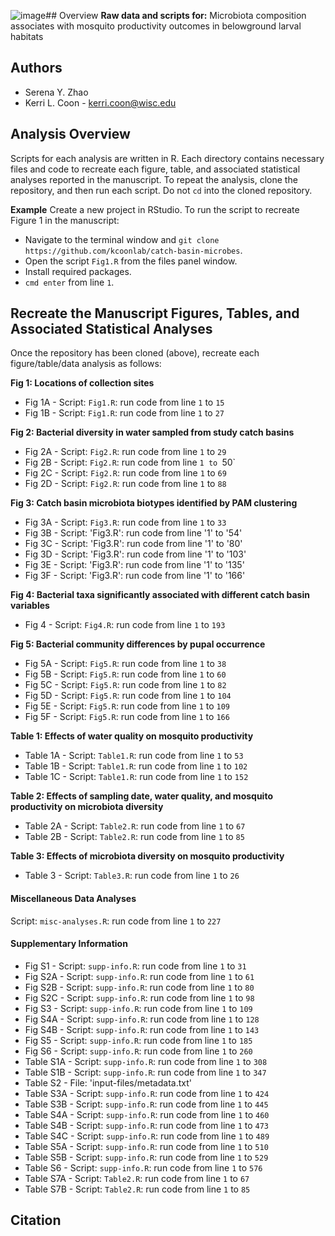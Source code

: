 ![image](https://github.com/user-attachments/assets/97ebdc89-91a7-46bc-bb9d-b79ee317aac4)## Overview 
**Raw data and scripts for:**
Microbiota composition associates with mosquito productivity outcomes in belowground larval habitats

## Authors 
* Serena Y. Zhao
* Kerri L. Coon - kerri.coon@wisc.edu

## Analysis Overview 
Scripts for each analysis are written in R. Each directory contains necessary files and code to recreate each figure, table, and associated statistical analyses reported in the manuscript. To repeat the analysis, clone the repository, and then run each script. Do not `cd` into the cloned repository. 

**Example**
Create a new project in RStudio. To run the script to recreate Figure 1 in the manuscript: 
* Navigate to the terminal window and `git clone https://github.com/kcoonlab/catch-basin-microbes`.
* Open the script `Fig1.R` from the files panel window.
* Install required packages. 
* `cmd enter` from line `1`.

## Recreate the Manuscript Figures, Tables, and Associated Statistical Analyses
Once the repository has been cloned (above), recreate each figure/table/data analysis as follows: 

**Fig 1: Locations of collection sites**
* Fig 1A - Script: `Fig1.R`: run code from line `1` to `15`
* Fig 1B - Script: `Fig1.R`: run code from line `1` to `27`

**Fig 2: Bacterial diversity in water sampled from study catch basins**
* Fig 2A - Script: `Fig2.R`: run code from line `1` to `29`
* Fig 2B - Script: `Fig2.R`: run code from line `1 to `50`
* Fig 2C - Script: `Fig2.R`: run code from line `1` to `69`
* Fig 2D - Script: `Fig2.R`: run code from line `1` to `88`

**Fig 3: Catch basin microbiota biotypes identified by PAM clustering**
* Fig 3A - Script: `Fig3.R`: run code from line `1` to `33`
* Fig 3B - Script: 'Fig3.R': run code from line '1' to '54'
* Fig 3C - Script: 'Fig3.R': run code from line '1' to '80'
* Fig 3D - Script: 'Fig3.R': run code from line '1' to '103'
* Fig 3E - Script: 'Fig3.R': run code from line '1' to '135'
* Fig 3F - Script: 'Fig3.R': run code from line '1' to '166'

**Fig 4: Bacterial taxa significantly associated with different catch basin variables**
* Fig 4 - Script: `Fig4.R`: run code from line `1` to `193`

**Fig 5: Bacterial community differences by pupal occurrence**
* Fig 5A - Script: `Fig5.R`: run code from line `1` to `38`
* Fig 5B - Script: `Fig5.R`: run code from line `1` to `60`
* Fig 5C - Script: `Fig5.R`: run code from line `1` to `82`
* Fig 5D - Script: `Fig5.R`: run code from line `1` to `104`
* Fig 5E - Script: `Fig5.R`: run code from line `1` to `109`
* Fig 5F - Script: `Fig5.R`: run code from line `1` to `166`

**Table 1: Effects of water quality on mosquito productivity**
* Table 1A - Script: `Table1.R`: run code from line `1` to `53`
* Table 1B - Script: `Table1.R`: run code from line `1` to `102`
* Table 1C - Script: `Table1.R`: run code from line `1` to `152`

**Table 2: Effects of sampling date, water quality, and mosquito productivity on microbiota diversity**
* Table 2A - Script: `Table2.R`: run code from line `1` to `67`
* Table 2B - Script: `Table2.R`: run code from line `1` to `85`
  
**Table 3: Effects of microbiota diversity on mosquito productivity**
* Table 3 - Script: `Table3.R`: run code from line `1` to `26`

#### Miscellaneous Data Analyses
Script: `misc-analyses.R`: run code from line `1` to `227`

#### Supplementary Information 
* Fig S1 - Script: `supp-info.R`: run code from line `1` to `31`
* Fig S2A - Script: `supp-info.R`: run code from line `1` to `61`
* Fig S2B - Script: `supp-info.R`: run code from line `1` to `80`
* Fig S2C - Script: `supp-info.R`: run code from line `1` to `98`
* Fig S3 - Script: `supp-info.R`: run code from line `1` to `109`
* Fig S4A - Script: `supp-info.R`: run code from line `1` to `128`
* Fig S4B - Script: `supp-info.R`: run code from line `1` to `143`
* Fig S5 - Script: `supp-info.R`: run code from line `1` to `185`
* Fig S6 - Script: `supp-info.R`: run code from line `1` to `260`
* Table S1A - Script: `supp-info.R`: run code from line `1` to `308`
* Table S1B - Script: `supp-info.R`: run code from line `1` to `347`
* Table S2 - File: 'input-files/metadata.txt'
* Table S3A - Script: `supp-info.R`: run code from line `1` to `424`
* Table S3B - Script: `supp-info.R`: run code from line `1` to `445`
* Table S4A - Script: `supp-info.R`: run code from line `1` to `460`
* Table S4B - Script: `supp-info.R`: run code from line `1` to `473`
* Table S4C - Script: `supp-info.R`: run code from line `1` to `489`
* Table S5A - Script: `supp-info.R`: run code from line `1` to `510`
* Table S5B - Script: `supp-info.R`: run code from line `1` to `529`
* Table S6 - Script: `supp-info.R`: run code from line `1` to `576`
* Table S7A - Script: `Table2.R`: run code from line `1` to `67`
* Table S7B - Script: `Table2.R`: run code from line `1` to `85`

## Citation 
